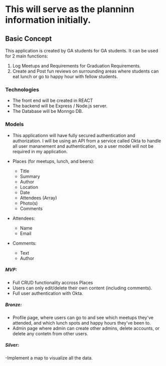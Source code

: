 # This will serve as the planninn information initially.

## Basic Concept
This application is created by GA students for GA students. It can be used for 2 main functions:
1. Log Meetups and Requirements for Graduation Requirements.
2. Create and Post fun reviews on surrounding areas where students can eat lunch or go to happy hour with fellow students.

### Technologies
- The front end will be created in REACT
- The backend will be Express / Node.js server.
- The Database will be Monngo DB.

### Models
- This applicationn will have fully secured authentication and authorization. I will be using an API from a service called Okta to handle all user mananement and authentication, so a user model will not be required in my application.
- Places (for meetups, lunch, and beers):
  - Title
  - Summary
  - Author
  - Location
  - Date
  - Attendees (Array)
  - Photo(s)
  - Comments

- Attendees:
  - Name
  - Email
- Comments:
  - Text
  - Author


##### MVP:
- Full CRUD functionality accross Places
- Users can only edit/delete their own content (including comments).
- Full user authentication with Okta.

##### Bronze: 
- Profile page, where users can go to and see which meetups they've attended, and which lunch spots and happy hours they've been to.
- Admin page where admin can create other admins, delete accounts, or delete any contetn from other users.

##### Silver:
-Implement a map to visualize all the data.